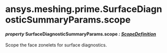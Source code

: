 <a id="ansys-meshing-prime-surfacediagnosticsummaryparams-scope"></a>

# ansys.meshing.prime.SurfaceDiagnosticSummaryParams.scope

<a id="ansys.meshing.prime.SurfaceDiagnosticSummaryParams.scope"></a>

#### *property* SurfaceDiagnosticSummaryParams.scope *: [ScopeDefinition](ansys.meshing.prime.ScopeDefinition.md#ansys.meshing.prime.ScopeDefinition)*

Scope the face zonelets for surface diagnostics.

<!-- !! processed by numpydoc !! -->

